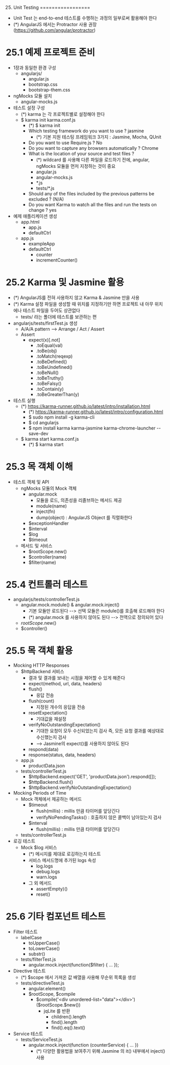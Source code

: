 25. Unit Testing
=================
- Unit Test 는 end-to-end 테스트를 수행하는 과정의 일부로써 활용해야 한다
- (*) AngularJS 에서는 Protractor 사용 권장 (https://github.com/angular/protractor)


# 25.1 예제 프로젝트 준비
- 1장과 동일한 환경 구성
    - angularjs/
        - angular.js
        - bootstrap.css
        - bootstrap-them.css
- ngMocks 모듈 설치
    - angular-mocks.js
- 테스트 설정 구성
    - (*) karma 는 각 프로젝트별로 설정해야 한다
    - $ karma init karma.conf.js
        - (*) $ karma init
        - Which testing framework do you want to use ? jasmine
            - (*) 기본 지원 테스팅 프레임워크 3가지 : Jasmine, Mocha, QUnit
        - Do you want to use Require.js ? No
        - Do you want to capture any browsers automatically ? Chrome
        - What is the location of your source and test files ?
            - (*) wildcard 를 사용해 다른 파일을 로드하기 전에, angular, ngMocks 모듈을 먼저 지정하는 것이 중요
            - angular.js
            - angular-mocks.js
            - *.js
            - tests/*.js
        - Should any of the files included by the previous patterns be excluded ? (N/A) 
        - Do you want Karma to watch all the files and run the tests on change ? yes
- 예제 애플리케이션 생성
    - app.html
        - app.js
        - defaultCtrl
    - app.js
        - exampleApp
        - defaultCtrl
            - counter
            - incrementCounter()
    

# 25.2 Karma 및 Jasmine 활용
- (*) AngularJS를 전혀 사용하지 않고 Karma & Jasmine 만을 사용
- (*) Karma 설정 파일을 생성할 때 위치를 지정하기만 하면 프로젝트 내 아무 위치에나 테스트 파일을 두어도 상관없다
    - tests/ 라는 폴더에 테스트를 보관하는 편
- angularjs/tests/firstTest.js 생성
    - A/A/A pattern --> Arrange / Act / Assert
    - Assert
        - expect(x)[.not]
            - .toEqual(val)
            - .toBe(obj)
            - .toMatch(reqexp)
            - .toBeDefined()
            - .toBeUndefined()
            - .toBeNull()
            - .toBeTruthy()
            - .toBeFalsy()
            - .toContain(y)
            - .toBeGreaterThan(y)
- 테스트 실행
    - (*) https://karma-runner.github.io/latest/intro/installation.html
        - (*) https://karma-runner.github.io/latest/intro/configuration.html
        - $ sudo npm install -g karma-cli
        - $ cd angularjs
        - $ npm install karma karma-jasmine karma-chrome-launcher --save-dev
    - $ karma start karma.conf.js
        - (*) $ karma start


# 25.3 목 객체 이해
- 테스트 객체 및 API
    - ngMocks 모듈의 Mock 객체
        - angular.mock
            - 모듈을 로드, 의존성을 리졸브하는 메서드 제공
            - module(name)
            - inject(fn)
            - dump(object) : AngularJS Object 를 직렬화한다
        - $exceptionHandler
        - $interval
        - $log
        - $timeout
    - 메서드 및 서비스
        - $rootScope.new()
        - $controller(name)
        - $filter(name)


# 25.4 컨트롤러 테스트
- angularjs/tests/controllerTest.js
    - angular.mock.module() & angular.mock.inject()
        - 기본 모듈만 로드된다 --> 선택 모듈은 module()를 호출해 로드해야 한다
        - (*) angular.mock 를 사용하지 않아도 된다 --> 전역으로 정의되어 있다 
    - $rootScope.$new()
    - $controller()


# 25.5 목 객체 활용
- Mocking HTTP Responses
    - $httpBackend 서비스
        - 결과 및 결과를 보내는 시점을 제어할 수 있게 해준다
        - expect(method, url, data, headers)
        - flush()
            - 응답 전송
        - flush(count)
            - 지정된 개수의 응답을 전송
        - resetExpectation()
            - 기대값을 재설정
        - verifyNoOutstandingExpectation()
            - 기대한 요청이 모두 수신되었는지 검사 즉, 모든 요청 결과를 예상대로 수신했는지 검사
            - --> Jasmine의 expect()를 사용하지 않아도 된다
        - respond(data)
        - response(status, data, headers)
    - app.js
        - productData.json
    - tests/controllerTest.js
        - $httpBackend.expect('GET', 'productData.json').respond([]);
        - $httpBackend.flush()
        - $httpBackend.verifyNoOutstandingExpectation()
- Mocking Periods of Time
    - Mock 객체에서 제공하는 메서드
        - $timeout
            - flush(millis) : millis 만큼 타이머를 앞당긴다
            - verifyNoPendingTasks() : 호출하지 않은 콜백이 남아있는지 검사
        - $interval
            - flush(millis) : millis 만큼 타이머를 앞당긴다
    - tests/controllerTest.js
- 로깅 테스트
    - Mock $log 서비스
        - (*) 메시지를 제대로 로깅하는지 테스트
        - 서비스 메서드명에 추가된 logs 속성
            - log.logs
            - debug.logs
            - warn.logs
        - 그 외 메서드
            - assertEmpty)()
            - reset()


# 25.6 기타 컴포넌트 테스트
- Filter 테스트
    - labelCase
        - toUpperCase()
        - toLowerCase()
        - substr()
    - tests/filterTest.js
        - angular.mock.inject(function($filter) { ... });
- Directive 테스트
    - (*) $scope 에서 가져온 값 배열을 사용해 무순위 목록을 생성
    - tests/directiveTest.js
        - angular.element()
        - $rootScope, $compile
            - $compile('<div unordered-list="data"></div>')($rootScope.$new())
                - jqLite 를 반환
                    - children().length
                    - find().length
                    - find().eq().text()
- Service 테스트
    - tests/ServiceTest.js
        - angular.mock.inject(function (counterService) { ... })
            - (*) 다양한 활용법을 보여주기 위해 Jasmine 의 it() 내부에서 inject() 사용

